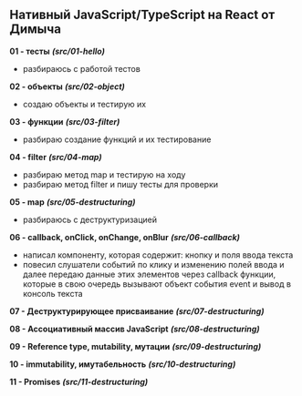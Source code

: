 ## Нативный JavaScript/TypeScript на React от Димыча
**01 - тесты** ***(src/01-hello)***
 - разбираюсь с работой тестов

**02 - объекты** ***(src/02-object)***
 - создаю объекты и тестирую их

**03 - функции** ***(src/03-filter)***
 - разбираю создание функций и их тестирование

**04 - filter** ***(src/04-map)***
 - разбираю метод map и тестирую на ходу
 - разбираю метод filter и пишу тесты для проверки

**05 - map** ***(src/05-destructuring)***
 - разбираюсь с деструктуризацией

**06 - callback, onClick, onChange, onBlur** ***(src/06-callback)***
 - написал компоненту, которая содержит: кнопку и поля ввода текста
 - повесил слушатели событий по клику и изменению полей ввода и далее передаю данные этих элементов через callback функции, которые в свою очередь вызывают объект события event и вывод в консоль текста

**07 - Деструктурирующее присваивание** ***(src/07-destructuring)***

**08 - Ассоциативный массив JavaScript** ***(src/08-destructuring)***

**09 - Reference type, mutability, мутации** ***(src/09-destructuring)***

**10 - immutability, имутабельность** ***(src/10-destructuring)***

**11 - Promises** ***(src/11-destructuring)***

